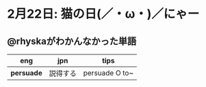 # 2月22日: 猫の日(／・ω・)／にゃー
## @rhyskaがわかんなかった単語
| eng | jpn | tips |
|:---:|:---:|:---:|
| **persuade** | 説得する | persuade O to~ |
